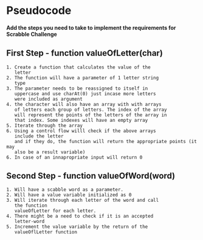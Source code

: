 # Pseudocode

#### Add the steps you need to take to implement the requirements for Scrabble Challenge


## First Step - function valueOfLetter(char)
```
1. Create a function that calculates the value of the
   letter 
2. The function will have a parameter of 1 letter string
   type
3. The parameter needs to be reassigned to itself in 
   uppercase and use charAt(0) just incase more letters
   were included as argument
4. the character will also have an array with with arrays 
   of letters each group of letters. The index of the array
   will represent the points of the letters of the array in
   that index. Some indexes will have an empty array
5. Iterate through the array
6. Using a control flow willl check if the above arrays
   include the letter 
   and if they do, the function will return the appropriate points (it may
   also be a result variable)
6. In case of an innapropriate input will return 0
```

## Second Step - function valueOfWord(word)
```
1. Will have a scabble word as a parameter.
2. Will have a value variable initialized as 0
3. Will iterate through each letter of the word and call
   the function
   valueOfLetter for each letter.
4. There might be a need to check if it is an accepted
   letter-word
5. Increment the value variable by the return of the
   valueOflLetter function

```